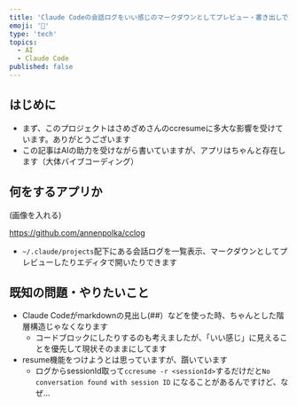 ```yaml
---
title: 'Claude Codeの会話ログをいい感じのマークダウンとしてプレビュー・書き出しできるTUIをGoで書いた'
emoji: '📝'
type: 'tech'
topics:
  - AI
  - Claude Code
published: false
---
```


## はじめに

- まず、このプロジェクトはさめざめさんのccresumeに多大な影響を受けています。ありがとうございます
- この記事はAIの助力を受けながら書いていますが、アプリはちゃんと存在します（大体バイブコーディング）

## 何をするアプリか

(画像を入れる)

https://github.com/annenpolka/cclog

- `~/.claude/projects`配下にある会話ログを一覧表示、マークダウンとしてプレビューしたりエディタで開いたりできます





## 既知の問題・やりたいこと

- Claude Codeがmarkdownの見出し(##）などを使った時、ちゃんとした階層構造じゃなくなります
  - コードブロックにしたりするのも考えましたが、「いい感じ」に見えることを優先して現状そのままにしてます
- resume機能をつけようとは思っていますが、躓いています
  - ログからsessionId取って`ccresume -r <sessionId>`するだけだと`No conversation found with session ID` になることがあるんですけど、なぜ…